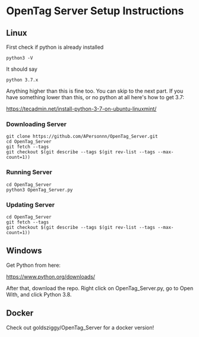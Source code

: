 # OpenTag Server Setup Instructions

## Linux
First check if python is already installed
```
python3 -V
```
It should say
```
python 3.7.x
```
Anything higher than this is fine too. You can skip to the next part. If you have something lower than this, or no python at all here's how to get 3.7:

https://tecadmin.net/install-python-3-7-on-ubuntu-linuxmint/

### Downloading Server

```
git clone https://github.com/APersonnn/OpenTag_Server.git
cd OpenTag_Server
git fetch --tags
git checkout $(git describe --tags $(git rev-list --tags --max-count=1))
```

### Running Server

```
cd OpenTag_Server
python3 OpenTag_Server.py
```

### Updating Server

```
cd OpenTag_Server
git fetch --tags
git checkout $(git describe --tags $(git rev-list --tags --max-count=1))
```

## Windows

Get Python from here:

https://www.python.org/downloads/

After that, download the repo. Right click on OpenTag_Server.py, go to Open With, and click Python 3.8.

## Docker

Check out goldsziggy/OpenTag_Server for a docker version!
